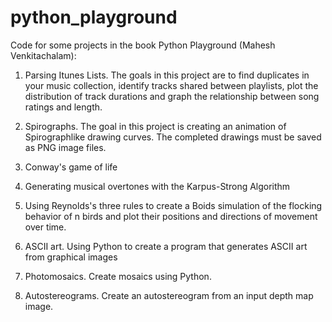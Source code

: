 # python_playground
Code for some projects in the book Python Playground (Mahesh Venkitachalam):

1. Parsing Itunes Lists.
The goals in this project are to find duplicates in your music collection,
identify tracks shared between playlists, plot the distribution of track durations 
and graph the relationship between song ratings and length.

2. Spirographs.
The goal in this project is creating an animation of Spirographlike drawing curves.
The completed drawings must be saved as PNG image files. 

3. Conway's game of life

4. Generating musical overtones with the Karpus-Strong Algorithm

5. Using Reynolds's three rules to create a Boids simulation of the flocking behavior 
of n birds and plot their positions and directions of movement over time.

6. ASCII art. Using Python to create a program that generates ASCII art from graphical images

7. Photomosaics. Create mosaics using Python.

8. Autostereograms. Create an autostereogram from an input depth map image. 
